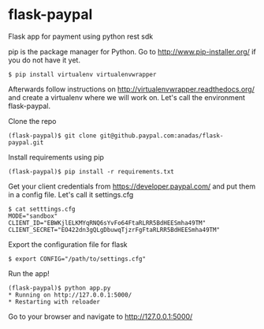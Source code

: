 # flask-paypal

Flask app for payment using python rest sdk

pip is the package manager for Python. Go to http://www.pip-installer.org/ if you do not have it yet.

    $ pip install virtualenv virtualenvwrapper

Afterwards follow instructions on http://virtualenvwrapper.readthedocs.org/ and create a virtualenv where we will work on. Let's call the environment flask-paypal.

Clone the repo

    (flask-paypal)$ git clone git@github.paypal.com:anadas/flask-paypal.git
    
Install requirements using pip

    (flask-paypal)$ pip install -r requirements.txt
    
Get your client credentials from https://developer.paypal.com/ and put them in a config file. Let's call it settings.cfg

    $ cat setttings.cfg
    MODE="sandbox"
    CLIENT_ID="EBWKjlELKMYqRNQ6sYvFo64FtaRLRR5BdHEESmha49TM"
    CLIENT_SECRET="EO422dn3gQLgDbuwqTjzrFgFtaRLRR5BdHEESmha49TM"
    
Export the configuration file for flask 

    $ export CONFIG="/path/to/settings.cfg"
    
Run the app!
    
    (flask-paypal)$ python app.py
    * Running on http://127.0.0.1:5000/
    * Restarting with reloader

Go to your browser and navigate to http://127.0.0.1:5000/